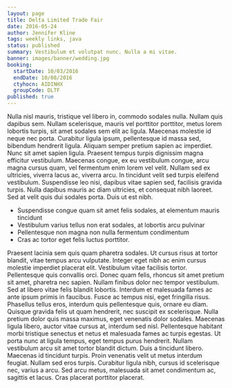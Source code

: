 ```yaml
---
layout: page
title: Delta Limited Trade Fair
date: 2016-05-24
author: Jennifer Kline
tags: weekly links, java
status: published
summary: Vestibulum et volutpat nunc. Nulla a mi vitae.
banner: images/banner/wedding.jpg
booking:
  startDate: 10/03/2016
  endDate: 10/08/2016
  ctyhocn: AIDINHX
  groupCode: DLTF
published: true
---
```

Nulla nisl mauris, tristique vel libero in, commodo sodales nulla. Nullam quis dapibus sem. Nullam scelerisque, mauris vel porttitor porttitor, metus lorem lobortis turpis, sit amet sodales sem elit ac ligula. Maecenas molestie id neque nec porta. Curabitur ligula ipsum, pellentesque id massa sed, bibendum hendrerit ligula. Aliquam semper pretium sapien ac imperdiet. Nunc sit amet sapien ligula. Praesent tempus turpis dignissim magna efficitur vestibulum. Maecenas congue, ex eu vestibulum congue, arcu magna cursus quam, vel fermentum enim lorem vel velit. Nullam sed ex ultricies, viverra lacus ac, viverra arcu. In tincidunt velit sed turpis eleifend vestibulum. Suspendisse leo nisi, dapibus vitae sapien sed, facilisis gravida turpis. Nulla dapibus mauris ac diam ultricies, et consequat nibh laoreet. Sed at velit quis dui sodales porta. Duis ut est nibh.

* Suspendisse congue quam sit amet felis sodales, at elementum mauris tincidunt
* Vestibulum varius tellus non erat sodales, at lobortis arcu pulvinar
* Pellentesque non magna non nulla fermentum condimentum
* Cras ac tortor eget felis luctus porttitor.

Praesent lacinia sem quis quam pharetra sodales. Ut cursus risus at tortor blandit, vitae tempus arcu vulputate. Integer eget nibh ac enim cursus molestie imperdiet placerat elit. Vestibulum vitae facilisis tortor. Pellentesque quis convallis orci. Donec quam felis, rhoncus sit amet pretium sit amet, pharetra nec sapien. Nullam finibus dolor nec tempor vestibulum. Sed at libero vitae felis blandit lobortis. Interdum et malesuada fames ac ante ipsum primis in faucibus. Fusce ac tempus nisi, eget fringilla risus. Phasellus tellus eros, interdum quis pellentesque quis, ornare eu diam. Quisque gravida felis ut quam hendrerit, nec suscipit ex scelerisque. Nulla pretium dolor quis massa maximus, eget venenatis dolor sodales. Maecenas ligula libero, auctor vitae cursus at, interdum sed nisl. Pellentesque habitant morbi tristique senectus et netus et malesuada fames ac turpis egestas.
Ut porta nunc at ligula tempus, eget tempus purus hendrerit. Nullam vestibulum arcu sit amet tortor blandit dictum. Duis a tincidunt libero. Maecenas id tincidunt turpis. Proin venenatis velit ut metus interdum feugiat. Nullam sed eros turpis. Curabitur ligula nibh, cursus id scelerisque nec, varius a arcu. Sed arcu metus, malesuada sit amet condimentum ac, sagittis et lacus. Cras placerat porttitor placerat.
